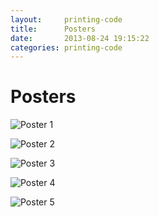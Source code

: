 ```yaml
---
layout:     printing-code
title:      Posters
date:       2013-08-24 19:15:22
categories: printing-code
---
```


Posters
=======

![Poster 1](http://runemadsen-2012.s3.amazonaws.com/printing-code-2012/other/pintori1.jpg)

![Poster 2](http://runemadsen-2012.s3.amazonaws.com/printing-code-2012/other/pintori2.jpg)

![Poster 3](http://runemadsen-2012.s3.amazonaws.com/printing-code-2012/other/pintori3.jpg)

![Poster 4](http://runemadsen-2012.s3.amazonaws.com/printing-code-2012/other/pintori4.jpg)

![Poster 5](http://runemadsen-2012.s3.amazonaws.com/printing-code-2012/other/pintori5.jpg)